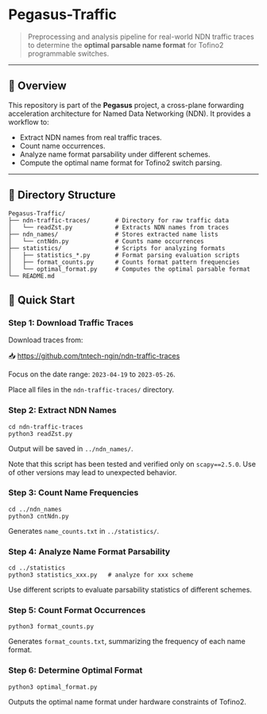 <!-- # Pegasus-Traffic

This is the code repository for Pegasus's preprocessing of real traffic and the computation of the optimal parsable name format.

Steps:

- First, download the traffic data from `2023-04-19` to `2023-05-26` from [https://github.com/tntech-ngin/ndn-traffic-traces](https://github.com/tntech-ngin/ndn-traffic-traces) and place them in the `ndn-traffic-traces` directory.

- Enter the `ndn-traffic-traces` directory and run the `readZst.py` script (with `scapy` version == 2.5.0) to extract NDN names and write them into text files in the `ndn_names` directory. 

- Enter the `ndn_names` directory and run the `cntNdn.py` script to count the occurrences of all names and write the results to the `name_counts.txt` file in the `statistics` directory.

- Enter the `statistics` directory and run the `statistics_xxx.py` scripts as needed to observe the parsable name ratio under different name parsing schemes.

- In the `statistics` directory, run the `format_counts.py` script to generate the `format_counts.txt` file, which counts the occurrences of different name formats.

- In the `statistics` directory, run the `optimal_format.py` script to obtain the optimal parsable name format under Tofino2 programmable switch hardware constraints. -->

# Pegasus-Traffic

> Preprocessing and analysis pipeline for real-world NDN traffic traces to determine the **optimal parsable name format** for Tofino2 programmable switches.

---

## 📌 Overview

This repository is part of the **Pegasus** project, a cross-plane forwarding acceleration architecture for Named Data Networking (NDN). It provides a workflow to:

- Extract NDN names from real traffic traces.
- Count name occurrences.
- Analyze name format parsability under different schemes.
- Compute the optimal name format for Tofino2 switch parsing.

---

## 📁 Directory Structure
```
Pegasus-Traffic/
├── ndn-traffic-traces/       # Directory for raw traffic data
│   └── readZst.py            # Extracts NDN names from traces
├── ndn_names/                # Stores extracted name lists
│   └── cntNdn.py             # Counts name occurrences
├── statistics/               # Scripts for analyzing formats
│   ├── statistics_*.py       # Format parsing evaluation scripts
│   ├── format_counts.py      # Counts format pattern frequencies
│   └── optimal_format.py     # Computes the optimal parsable format
└── README.md
```

## 🚀 Quick Start

### Step 1: Download Traffic Traces

Download traces from:

📥 https://github.com/tntech-ngin/ndn-traffic-traces

Focus on the date range: `2023-04-19` to `2023-05-26`.

Place all files in the `ndn-traffic-traces/` directory.

### Step 2: Extract NDN Names

```shell
cd ndn-traffic-traces
python3 readZst.py
```
Output will be saved in `../ndn_names/`. 

Note that this script has been tested and verified only on `scapy==2.5.0`. Use of other versions may lead to unexpected behavior.

### Step 3: Count Name Frequencies

```shell
cd ../ndn_names
python3 cntNdn.py
```
Generates `name_counts.txt` in `../statistics/`.

### Step 4: Analyze Name Format Parsability

```shell
cd ../statistics
python3 statistics_xxx.py   # analyze for xxx scheme
```
Use different scripts to evaluate parsability statistics of different schemes.

### Step 5: Count Format Occurrences

```shell
python3 format_counts.py
```
Generates `format_counts.txt`, summarizing the frequency of each name format.

### Step 6: Determine Optimal Format

```shell
python3 optimal_format.py
```
Outputs the optimal name format under hardware constraints of Tofino2.